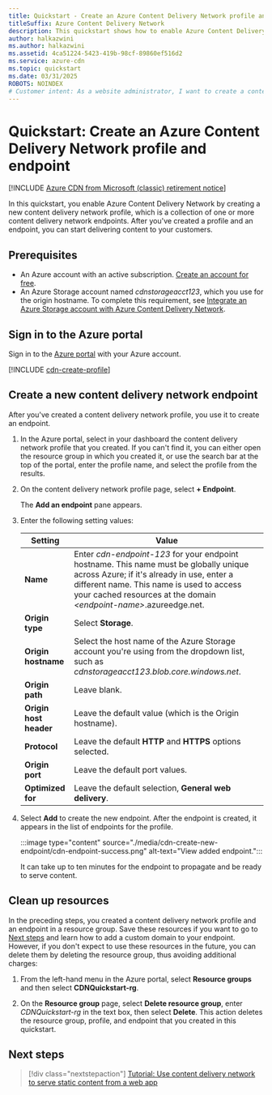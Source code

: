 ```yaml
---
title: Quickstart - Create an Azure Content Delivery Network profile and endpoint
titleSuffix: Azure Content Delivery Network
description: This quickstart shows how to enable Azure Content Delivery Network by creating a new content delivery network profile and content delivery network endpoint.
author: halkazwini
ms.author: halkazwini
ms.assetid: 4ca51224-5423-419b-98cf-89860ef516d2
ms.service: azure-cdn
ms.topic: quickstart
ms.date: 03/31/2025
ROBOTS: NOINDEX
# Customer intent: As a website administrator, I want to create a content delivery network profile and endpoint, so that I can efficiently deliver content to my users and improve load times for my web applications.
---
```


# Quickstart: Create an Azure Content Delivery Network profile and endpoint

[!INCLUDE [Azure CDN from Microsoft (classic) retirement notice](../../includes/cdn-classic-retirement.md)]

In this quickstart, you enable Azure Content Delivery Network by creating a new content delivery network profile, which is a collection of one or more content delivery network endpoints. After you've created a profile and an endpoint, you can start delivering content to your customers.

## Prerequisites

- An Azure account with an active subscription. [Create an account for free](https://azure.microsoft.com/pricing/purchase-options/azure-account?cid=msft_learn).
- An Azure Storage account named *cdnstorageacct123*, which you use for the origin hostname. To complete this requirement, see [Integrate an Azure Storage account with Azure Content Delivery Network](cdn-create-a-storage-account-with-cdn.md).

## Sign in to the Azure portal

Sign in to the [Azure portal](https://portal.azure.com) with your Azure account.

[!INCLUDE [cdn-create-profile](../../includes/cdn-create-profile.md)]

<a name='create-a-new-cdn-endpoint'></a>

## Create a new content delivery network endpoint

After you've created a content delivery network profile, you use it to create an endpoint.

1. In the Azure portal, select in your dashboard the content delivery network profile that you created. If you can't find it, you can either open the resource group in which you created it, or use the search bar at the top of the portal, enter the profile name, and select the profile from the results.

1. On the content delivery network profile page, select **+ Endpoint**.

    The **Add an endpoint** pane appears.

3. Enter the following setting values:

    | Setting | Value |
    | ------- | ----- |
    | **Name** | Enter *cdn-endpoint-123* for your endpoint hostname. This name must be globally unique across Azure; if it's already in use, enter a different name. This name is used to access your cached resources at the domain *&lt;endpoint-name&gt;*.azureedge.net.|
    | **Origin type** | Select **Storage**. |
    | **Origin hostname** | Select the host name of the Azure Storage account you're using from the dropdown list, such as *cdnstorageacct123.blob.core.windows.net*. |
    | **Origin path** | Leave blank. |
    | **Origin host header** | Leave the default value (which is the Origin hostname). |
    | **Protocol** | Leave the default **HTTP** and **HTTPS** options selected. |
    | **Origin port** | Leave the default port values. |
    | **Optimized for** | Leave the default selection, **General web delivery**. |

3. Select **Add** to create the new endpoint. After the endpoint is created, it appears in the list of endpoints for the profile.

    :::image type="content" source="./media/cdn-create-new-endpoint/cdn-endpoint-success.png" alt-text="View added endpoint.":::

    It can take up to ten minutes for the endpoint to propagate and be ready to serve content.

## Clean up resources

In the preceding steps, you created a content delivery network profile and an endpoint in a resource group. Save these resources if you want to go to [Next steps](#next-steps) and learn how to add a custom domain to your endpoint. However, if you don't expect to use these resources in the future, you can delete them by deleting the resource group, thus avoiding additional charges:

1. From the left-hand menu in the Azure portal, select **Resource groups** and then select **CDNQuickstart-rg**.

2. On the **Resource group** page, select **Delete resource group**, enter *CDNQuickstart-rg* in the text box, then select **Delete**. This action deletes the resource group, profile, and endpoint that you created in this quickstart.

## Next steps

> [!div class="nextstepaction"]
> [Tutorial: Use content delivery network to serve static content from a web app](cdn-add-to-web-app.md)
